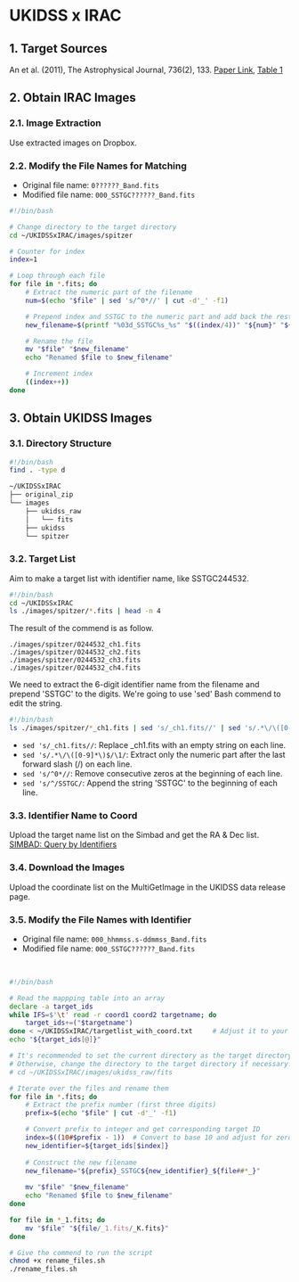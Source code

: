 # UKIDSS x IRAC
## 1. Target Sources

An et al. (2011), The Astrophysical Journal, 736(2), 133. [Paper Link](https://iopscience.iop.org/article/10.1088/0004-637X/736/2/133/meta), 
[Table 1](https://iopscience.iop.org/0004-637X/736/2/133/suppdata/apj393407t1_ascii.txt?doi=10.1088/0004-637X/736/2/133)

## 2. Obtain IRAC Images 

### 2.1. Image Extraction
Use extracted images on Dropbox.

### 2.2. Modify the File Names for Matching
- Original file name: `0??????_Band.fits`
- Modified file name: `000_SSTGC??????_Band.fits`

```bash
#!/bin/bash

# Change directory to the target directory
cd ~/UKIDSSxIRAC/images/spitzer

# Counter for index
index=1

# Loop through each file
for file in *.fits; do
    # Extract the numeric part of the filename
    num=$(echo "$file" | sed 's/^0*//' | cut -d'_' -f1)

    # Prepend index and SSTGC to the numeric part and add back the rest of the filename
    new_filename=$(printf "%03d_SSTGC%s_%s" "$((index/4))" "${num}" "${file#*_}")

    # Rename the file
    mv "$file" "$new_filename"
    echo "Renamed $file to $new_filename"

    # Increment index
    ((index++))
done
```

## 3. Obtain UKIDSS Images

### 3.1. Directory Structure
```bash
#!/bin/bash
find . -type d
```
```md
~/UKIDSSxIRAC
├── original_zip
└── images
    ├── ukidss_raw
    │   └── fits
    ├── ukidss
    └── spitzer
```

### 3.2. Target List

Aim to make a target list with identifier name, like SSTGC244532.

```bash
#!/bin/bash
cd ~/UKIDSSxIRAC
ls ./images/spitzer/*.fits | head -n 4
```
The result of the commend is as follow.
```
./images/spitzer/0244532_ch1.fits
./images/spitzer/0244532_ch2.fits
./images/spitzer/0244532_ch3.fits
./images/spitzer/0244532_ch4.fits
```
We need to extract the 6-digit identifier name from the filename and prepend 'SSTGC' to the digits.
We're going to use 'sed' Bash commend to edit the string.
```bash
#!/bin/bash
ls ./images/spitzer/*_ch1.fits | sed 's/_ch1.fits//' | sed 's/.*\/\([0-9]*\)$/\1/' | sed 's/^0*//' | sed 's/^/SSTGC/' > targetlist.txt
```
- `sed 's/_ch1.fits//`: Replace _ch1.fits with an empty string on each line.
- `sed 's/.*\/\([0-9]*\)$/\1/`: Extract only the numeric part after the last forward slash (/) on each line.
- `sed 's/^0*//`: Remove consecutive zeros at the beginning of each line.
- `sed 's/^/SSTGC/`: Append the string 'SSTGC' to the beginning of each line.

### 3.3. Identifier Name to Coord

Upload the target name list on the Simbad and get the RA & Dec list.
[SIMBAD: Query by Identifiers](https://simbad.cds.unistra.fr/simbad/sim-fid) 

### 3.4. Download the Images

Upload the coordinate list on the MultiGetImage in the UKIDSS data release page.

### 3.5. Modify the File Names with Identifier
- Original file name: `000_hhmmss.s-ddmmss_Band.fits`
- Modified file name: `000_SSTGC??????_Band.fits`
<br/>

```bash
#!/bin/bash

# Read the mappping table into an array
declare -a target_ids
while IFS=$'\t' read -r coord1 coord2 targetname; do
    target_ids+=("$targetname")
done < ~/UKIDSSxIRAC/targetlist_with_coord.txt     # Adjust it to your own directory!
echo "${target_ids[@]}"

# It's recommended to set the current directory as the target directory containing the files.
# Otherwise, change the directory to the target directory if necessary.
# cd ~/UKIDSSxIRAC/images/ukidss_raw/fits

# Iterate over the files and rename them
for file in *.fits; do
    # Extract the prefix number (first three digits)
    prefix=$(echo "$file" | cut -d'_' -f1)

    # Convert prefix to integer and get corresponding target ID
    index=$((10#$prefix - 1))  # Convert to base 10 and adjust for zero-indexing
    new_identifier=${target_ids[$index]}
    
    # Construct the new filename
    new_filename="${prefix}_SSTGC${new_identifier}_${file##*_}"
        
    mv "$file" "$new_filename"
    echo "Renamed $file to $new_filename"
done

for file in *_1.fits; do
    mv "$file" "${file/_1.fits/_K.fits}"
done
```
```bash
# Give the commend to run the script
chmod +x rename_files.sh
./rename_files.sh
```
